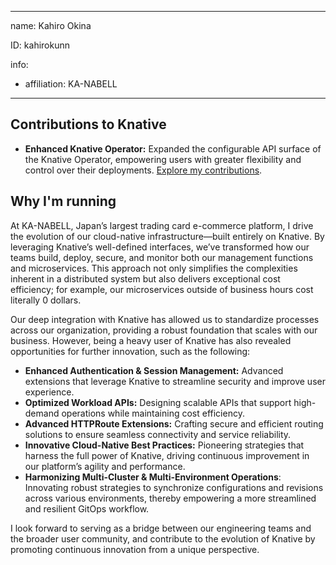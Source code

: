 -------------------------------------------------------------
name: Kahiro Okina

ID: kahirokunn

info:

- affiliation: KA-NABELL

-------------------------------------------------------------

## Contributions to Knative

- **Enhanced Knative Operator:** Expanded the configurable API surface of the Knative Operator, empowering users with greater flexibility and control over their deployments. [Explore my contributions](https://github.com/knative/operator/pulls?q=is%3Apr+author%3Akahirokunn+is%3Aclosed).

## Why I'm running

At KA-NABELL, Japan’s largest trading card e-commerce platform, I drive the evolution of our cloud-native infrastructure—built entirely on Knative. By leveraging Knative’s well-defined interfaces, we’ve transformed how our teams build, deploy, secure, and monitor both our management functions and microservices. This approach not only simplifies the complexities inherent in a distributed system but also delivers exceptional cost efficiency; for example, our microservices outside of business hours cost literally 0 dollars.

Our deep integration with Knative has allowed us to standardize processes across our organization, providing a robust foundation that scales with our business. However, being a heavy user of Knative has also revealed opportunities for further innovation, such as the following:

- **Enhanced Authentication & Session Management:** Advanced extensions that leverage Knative to streamline security and improve user experience.
- **Optimized Workload APIs:** Designing scalable APIs that support high-demand operations while maintaining cost efficiency.
- **Advanced HTTPRoute Extensions:** Crafting secure and efficient routing solutions to ensure seamless connectivity and service reliability.
- **Innovative Cloud-Native Best Practices:** Pioneering strategies that harness the full power of Knative, driving continuous improvement in our platform’s agility and performance.
- **Harmonizing Multi-Cluster & Multi-Environment Operations**: Innovating robust strategies to synchronize configurations and revisions across various environments, thereby empowering a more streamlined and resilient GitOps workflow.

I look forward to serving as a bridge between our engineering teams and the broader user community, and contribute to the evolution of Knative by promoting continuous innovation from a unique perspective.
